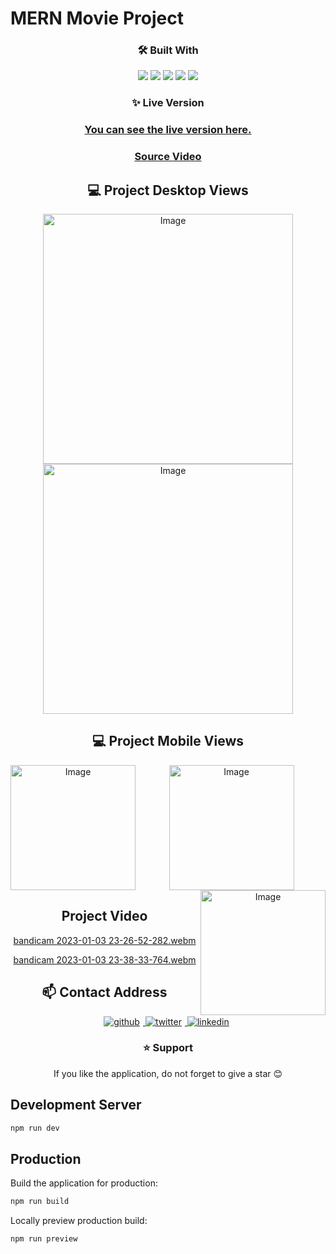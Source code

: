 # MERN Movie Project

<div align="center">
<h3> 🛠️ Built With</h3>
<img src="https://img.shields.io/badge/JavaScript-F7DF1E?style=for-the-badge&logo=javascript&logoColor=black"></img>
<img src="https://img.shields.io/badge/React-20232A?style=for-the-badge&logo=react&logoColor=61DAFB"></img>
<img src="https://img.shields.io/badge/Tailwind_CSS-38B2AC?style=for-the-badge&logo=tailwind-css&logoColor=white"></img>
<img src='https://img.shields.io/badge/Figma-F24E1E?style=for-the-badge&logo=figma&logoColor=white'> </img>
<img src="https://img.shields.io/badge/Vercel-000000?style=for-the-badge&logo=vercel&logoColor=white"></img>
</div>	

<div align="center">
<h3>✨ Live Version </h3>

### [You can see the live version here.](https://react-project-hoobank-clone.vercel.app)
</div>

<div align="center">

### [Source Video](https://www.youtube.com/watch?v=_oO4Qi5aVZs)
</div>

<div align="center">
<h2>💻 Project Desktop Views </h2>
<img src="https://user-images.githubusercontent.com/72731296/213801187-baebd3c2-d411-4a99-ac66-7809b5cedcf5.png" alt="Image" width="400">
<img src="https://user-images.githubusercontent.com/72731296/213801351-de637c67-6be4-4f41-b3eb-7d1040fe79a5.png" alt="Image" width="400">


</div>

<div align="center">
<h2>💻 Project Mobile Views </h2>
<img src="https://user-images.githubusercontent.com/72731296/213801176-5b00c160-a71b-4b29-a54b-4cc966eb6e13.png" alt="Image" align='left' width="200">
<img src="https://user-images.githubusercontent.com/72731296/213801699-01b0393a-8d94-4a16-bffc-01d38a4911e3.png" alt="Image" align='center' width="200">
<img src="https://user-images.githubusercontent.com/72731296/213801544-a2e98e84-2979-4fb7-a1f1-01ed7969a1c5.png" alt="Image" align='right' width="200">
</div>


<div align="center">
<h2> Project Video </h2>

[bandicam 2023-01-03 23-26-52-282.webm](https://user-images.githubusercontent.com/72731296/210437165-dd9090fa-2246-4ab1-9e53-35e0f694f02e.webm)

[bandicam 2023-01-03 23-38-33-764.webm](https://user-images.githubusercontent.com/72731296/210438467-4f019b14-fd81-461d-b6a0-b5c9a1cce812.webm)

</div>


 <div align="center"> 
 <h2> 📫 Contact Address</h2>
<a href="https://github.com/emircandemr" target="_blank">
<img src=https://img.shields.io/badge/github-%2324292e.svg?&style=for-the-badge&logo=github&logoColor=white alt=github style="margin-right: 5px;" />
</a>
<a href="https://twitter.com/emircandmir" target="_blank">
<img src=https://img.shields.io/badge/twitter-%2300acee.svg?&style=for-the-badge&logo=twitter&logoColor=white alt=twitter style="margin-right: 5px;" />
</a>
<a href="https://www.linkedin.com/in/emircandemr/" target="_blank">
<img src=https://img.shields.io/badge/linkedin-%231E77B5.svg?&style=for-the-badge&logo=linkedin&logoColor=white alt=linkedin style="margin-right: 5px;" />
</a>
 </div>

<div align="center">
<h3> ⭐ Support </h3>
<p> If you like the application, do not forget to give a star 😊 </p>
</div>

## Development Server

```bash
npm run dev
```

## Production

Build the application for production:

```bash
npm run build
```

Locally preview production build:

```bash
npm run preview
```

